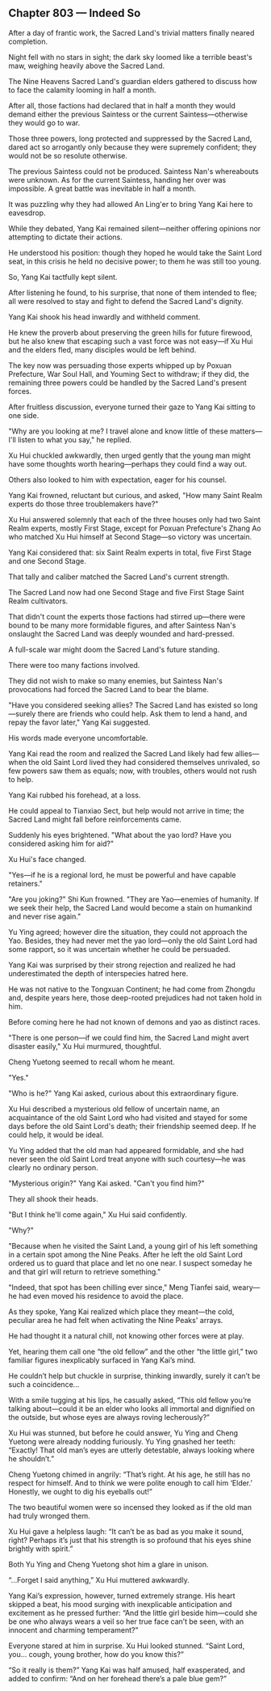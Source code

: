 ## Chapter 803 — Indeed So

After a day of frantic work, the Sacred Land's trivial matters finally neared completion.

Night fell with no stars in sight; the dark sky loomed like a terrible beast's maw, weighing heavily above the Sacred Land.

The Nine Heavens Sacred Land's guardian elders gathered to discuss how to face the calamity looming in half a month.

After all, those factions had declared that in half a month they would demand either the previous Saintess or the current Saintess—otherwise they would go to war.

Those three powers, long protected and suppressed by the Sacred Land, dared act so arrogantly only because they were supremely confident; they would not be so resolute otherwise.

The previous Saintess could not be produced. Saintess Nan's whereabouts were unknown. As for the current Saintess, handing her over was impossible. A great battle was inevitable in half a month.

It was puzzling why they had allowed An Ling'er to bring Yang Kai here to eavesdrop.

While they debated, Yang Kai remained silent—neither offering opinions nor attempting to dictate their actions.

He understood his position: though they hoped he would take the Saint Lord seat, in this crisis he held no decisive power; to them he was still too young.

So, Yang Kai tactfully kept silent.

After listening he found, to his surprise, that none of them intended to flee; all were resolved to stay and fight to defend the Sacred Land's dignity.

Yang Kai shook his head inwardly and withheld comment.

He knew the proverb about preserving the green hills for future firewood, but he also knew that escaping such a vast force was not easy—if Xu Hui and the elders fled, many disciples would be left behind.

The key now was persuading those experts whipped up by Poxuan Prefecture, War Soul Hall, and Youming Sect to withdraw; if they did, the remaining three powers could be handled by the Sacred Land's present forces.

After fruitless discussion, everyone turned their gaze to Yang Kai sitting to one side.

"Why are you looking at me? I travel alone and know little of these matters—I'll listen to what you say," he replied.

Xu Hui chuckled awkwardly, then urged gently that the young man might have some thoughts worth hearing—perhaps they could find a way out.

Others also looked to him with expectation, eager for his counsel.

Yang Kai frowned, reluctant but curious, and asked, "How many Saint Realm experts do those three troublemakers have?"

Xu Hui answered solemnly that each of the three houses only had two Saint Realm experts, mostly First Stage, except for Poxuan Prefecture's Zhang Ao who matched Xu Hui himself at Second Stage—so victory was uncertain.

Yang Kai considered that: six Saint Realm experts in total, five First Stage and one Second Stage.

That tally and caliber matched the Sacred Land's current strength.

The Sacred Land now had one Second Stage and five First Stage Saint Realm cultivators.

That didn't count the experts those factions had stirred up—there were bound to be many more formidable figures, and after Saintess Nan's onslaught the Sacred Land was deeply wounded and hard-pressed.

A full-scale war might doom the Sacred Land's future standing.

There were too many factions involved.

They did not wish to make so many enemies, but Saintess Nan's provocations had forced the Sacred Land to bear the blame.

"Have you considered seeking allies? The Sacred Land has existed so long—surely there are friends who could help. Ask them to lend a hand, and repay the favor later," Yang Kai suggested.

His words made everyone uncomfortable.

Yang Kai read the room and realized the Sacred Land likely had few allies—when the old Saint Lord lived they had considered themselves unrivaled, so few powers saw them as equals; now, with troubles, others would not rush to help.

Yang Kai rubbed his forehead, at a loss.

He could appeal to Tianxiao Sect, but help would not arrive in time; the Sacred Land might fall before reinforcements came.

Suddenly his eyes brightened. "What about the yao lord? Have you considered asking him for aid?"

Xu Hui's face changed.

"Yes—if he is a regional lord, he must be powerful and have capable retainers."

"Are you joking?" Shi Kun frowned. "They are Yao—enemies of humanity. If we seek their help, the Sacred Land would become a stain on humankind and never rise again."

Yu Ying agreed; however dire the situation, they could not approach the Yao. Besides, they had never met the yao lord—only the old Saint Lord had some rapport, so it was uncertain whether he could be persuaded.

Yang Kai was surprised by their strong rejection and realized he had underestimated the depth of interspecies hatred here.

He was not native to the Tongxuan Continent; he had come from Zhongdu and, despite years here, those deep-rooted prejudices had not taken hold in him.

Before coming here he had not known of demons and yao as distinct races.

"There is one person—if we could find him, the Sacred Land might avert disaster easily," Xu Hui murmured, thoughtful.

Cheng Yuetong seemed to recall whom he meant.

"Yes."

"Who is he?" Yang Kai asked, curious about this extraordinary figure.

Xu Hui described a mysterious old fellow of uncertain name, an acquaintance of the old Saint Lord who had visited and stayed for some days before the old Saint Lord's death; their friendship seemed deep. If he could help, it would be ideal.

Yu Ying added that the old man had appeared formidable, and she had never seen the old Saint Lord treat anyone with such courtesy—he was clearly no ordinary person.

"Mysterious origin?" Yang Kai asked. "Can't you find him?"

They all shook their heads.

"But I think he'll come again," Xu Hui said confidently.

"Why?"

"Because when he visited the Saint Land, a young girl of his left something in a certain spot among the Nine Peaks. After he left the old Saint Lord ordered us to guard that place and let no one near. I suspect someday he and that girl will return to retrieve something."

"Indeed, that spot has been chilling ever since," Meng Tianfei said, weary—he had even moved his residence to avoid the place.

As they spoke, Yang Kai realized which place they meant—the cold, peculiar area he had felt when activating the Nine Peaks' arrays.

He had thought it a natural chill, not knowing other forces were at play.

Yet, hearing them call one “the old fellow” and the other “the little girl,” two familiar figures inexplicably surfaced in Yang Kai’s mind.

He couldn’t help but chuckle in surprise, thinking inwardly, surely it can’t be such a coincidence…

With a smile tugging at his lips, he casually asked, “This old fellow you’re talking about—could it be an elder who looks all immortal and dignified on the outside, but whose eyes are always roving lecherously?”

Xu Hui was stunned, but before he could answer, Yu Ying and Cheng Yuetong were already nodding furiously. Yu Ying gnashed her teeth: “Exactly! That old man’s eyes are utterly detestable, always looking where he shouldn’t.”

Cheng Yuetong chimed in angrily: “That’s right. At his age, he still has no respect for himself. And to think we were polite enough to call him ‘Elder.’ Honestly, we ought to dig his eyeballs out!”

The two beautiful women were so incensed they looked as if the old man had truly wronged them.

Xu Hui gave a helpless laugh: “It can’t be as bad as you make it sound, right? Perhaps it’s just that his strength is so profound that his eyes shine brightly with spirit.”

Both Yu Ying and Cheng Yuetong shot him a glare in unison.

“…Forget I said anything,” Xu Hui muttered awkwardly.

Yang Kai’s expression, however, turned extremely strange. His heart skipped a beat, his mood surging with inexplicable anticipation and excitement as he pressed further: “And the little girl beside him—could she be one who always wears a veil so her true face can’t be seen, with an innocent and charming temperament?”

Everyone stared at him in surprise. Xu Hui looked stunned. “Saint Lord, you… cough, young brother, how do you know this?”

“So it really is them?” Yang Kai was half amused, half exasperated, and added to confirm: “And on her forehead there’s a pale blue gem?”
